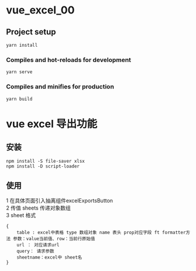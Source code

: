 # vue_excel_00

## Project setup
```
yarn install
```

### Compiles and hot-reloads for development
```
yarn serve
```

### Compiles and minifies for production
```
yarn build
```

# vue excel 导出功能

## 安装
~~~
npm install -S file-saver xlsx
npm install -D script-loader
~~~

## 使用
1 在具体页面引入抽离组件excelExportsButton   
2 传值 sheets 传递对象数组   
3  sheet 格式
```
{
    table : excel中表格 type 数组对象 name 表头 prop对应字段 ft formatter方法 参数：value当前值、row：当前行原始值
    url ： 对应请求url
    query： 请求参数
    sheetname：excel中 sheet名
}
```